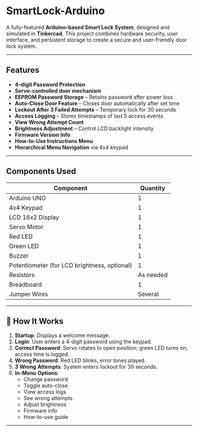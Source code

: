 # SmartLock-Arduino

A fully-featured **Arduino-based Smart Lock System**, designed and simulated in **Tinkercad**. This project combines hardware security, user interface, and persistent storage to create a secure and user-friendly door lock system.

---

##  Features

-  **4-digit Password Protection**
-  **Servo-controlled door mechanism**
-  **EEPROM Password Storage** – Retains password after power loss
-  **Auto-Close Door Feature** – Closes door automatically after set time
-  **Lockout After 3 Failed Attempts** – Temporary lock for 30 seconds
-  **Access Logging** – Stores timestamps of last 5 access events
-  **View Wrong Attempt Count**
-  **Brightness Adjustment** – Control LCD backlight intensity
-  **Firmware Version Info**
-  **How-to-Use Instructions Menu**
-  **Hierarchical Menu Navigation** via 4x4 keypad

---

##  Components Used

| Component         | Quantity |
|------------------|----------|
| Arduino UNO       | 1        |
| 4x4 Keypad        | 1        |
| LCD 16x2 Display  | 1        |
| Servo Motor       | 1        |
| Red LED           | 1        |
| Green LED         | 1        |
| Buzzer            | 1        |
| Potentiometer (for LCD brightness, optional) | 1 |
| Resistors         | As needed |
| Breadboard        | 1        |
| Jumper Wires      | Several  |

---

## 🔧 How It Works

1. **Startup**: Displays a welcome message.
2. **Login**: User enters a 4-digit password using the keypad.
3. **Correct Password**: Servo rotates to open position; green LED turns on; access time is logged.
4. **Wrong Password**: Red LED blinks, error tones played.
5. **3 Wrong Attempts**: System enters lockout for 30 seconds.
6. **In-Menu Options**:
   - Change password
   - Toggle auto-close
   - View access logs
   - See wrong attempts
   - Adjust brightness
   - Firmware info
   - How-to-use guide
---
